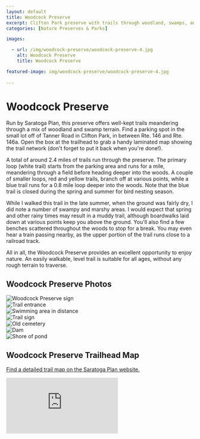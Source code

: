 ```yaml
---
layout: default
title: Woodcock Preserve 
excerpt: Clifton Park preserve with trails through woodland, swamps, and fields offering wooded seclusion not far from the main town center.
categories: [Nature Preserves & Parks]

images:

  - url: /img/woodcock-preserve/woodcock-preserve-4.jpg
    alt: Woodcock Preserve 
    title: Woodcock Preserve 

featured-image: img/woodcock-preserve/woodcock-preserve-4.jpg
    
---
```


<h1>Woodcock Preserve</h1>

<p>
	Run by Saratoga Plan, this preserve offers well-kept trails meandering through a mix of woodland and swamp terrain. Find a parking spot in the small lot off of Tanner Road in Clifton Park, in between Rte. 146 and Rte. 146a. Open the box at the trailhead to grab a handy laminated map showing the trail network (don't forget to put it back when you're done!). 
</p>

<p>
	A total of around 2.4 miles of trails run through the preserve. The primary loop (white trail) starts from the parking area and runs for a mile, meandering through a field before heading deeper into the woods. A couple of smaller loops, red and yellow trails, branch off at various points, while a blue trail runs for a 0.8 mile loop deeper into the woods. Note that the blue trail is closed during the spring and summer for bird nesting season.
</p>

<p>
	While I walked this trail in the late summer, when the ground was fairly dry, I did note a number of swampy and marshy areas. I would expect that spring and other rainy times may result in a muddy trail, although boardwalks laid down at various points keep you above the ground. You'll also find a few benches scattered throughout the woods to stop for a break. You may even hear a train passing nearby, as the upper portion of the trail runs close to a railroad track.
</p>

<p>
	All in all, the Woodcock Preserve provides an excellent opportunity to enjoy nature. An easily walkable, level trail is suitable for all ages, without any rough terrain to traverse.
</p>

<h2>Woodcock Preserve Photos</h2>

<div class="fotorama" data-nav="thumbs" data-width="100%"
                     data-ratio="800/600"
                     data-min-width="100%"
                     data-max-width="1000"
                     data-min-height="300"
                     data-max-height="100%" >
<img src="/img/woodcock-preserve/woodcock-preserve-1.jpg" alt="Woodcock Preserve sign"><br />
<img src="/img/woodcock-preserve/woodcock-preserve-2.jpg" alt="Trail entrance"><br />
<img src="/img/woodcock-preserve/woodcock-preserve-3.jpg" alt="Swimming area in distance"><br />
<img src="/img/woodcock-preserve/woodcock-preserve-4.jpg" alt="Trail sign"><br />
<img src="/img/woodcock-preserve/woodcock-preserve-5.jpg" alt="Old cemetery"><br />
<img src="/img/woodcock-preserve/woodcock-preserve-6.jpg" alt="Dam"><br />
<img src="/img/woodcock-preserve/woodcock-preserve-7.jpg" alt="Shore of pond">

</div>

<h2 id="trailmap">Woodcock Preserve Trailhead Map</h2>

<p>
	<a href="https://www.saratogaplan.org/explore/public-preserves-trails/woodcock-preserve/" target="_blank">
		Find a detailed trail map on the Saratoga Plan website.
	</a>
</p>

<div class="google-maps">
<iframe src="https://www.google.com/maps/embed?pb=!1m18!1m12!1m3!1d5660.684522155214!2d-73.83798369858899!3d42.887081094400585!2m3!1f0!2f0!3f0!3m2!1i1024!2i768!4f13.1!3m3!1m2!1s0x89de14b73f553747%3A0xbd3ad0f2735ea500!2sWoodcock+Preserve!5e0!3m2!1sen!2sus!4v1503950570689" frameborder="0" style="border:0" allowfullscreen></iframe></div>